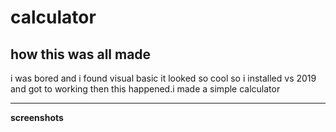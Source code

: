 # calculator
**how this was all made**
-----------------------------
i was bored and i found visual basic it looked so cool so i installed vs 2019 and got to working then this happened.i made a simple calculator

_________________________

**screenshots**
